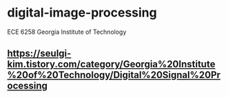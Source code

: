 # digital-image-processing
ECE 6258 Georgia Institute of Technology
## https://seulgi-kim.tistory.com/category/Georgia%20Institute%20of%20Technology/Digital%20Signal%20Processing
